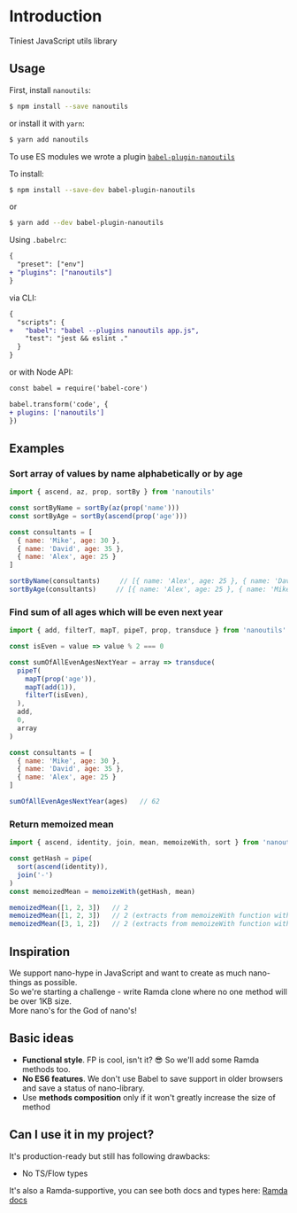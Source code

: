 # Introduction

Tiniest JavaScript utils library

## Usage

First, install `nanoutils`:

```bash
$ npm install --save nanoutils
```

or install it with `yarn`:

```bash
$ yarn add nanoutils
```

To use ES modules we wrote a plugin [`babel-plugin-nanoutils`](https://github.com/nanoutils/babel-plugin-nanoutils)

To install:

```bash
$ npm install --save-dev babel-plugin-nanoutils
```

or

```bash
$ yarn add --dev babel-plugin-nanoutils
```

Using `.babelrc`:

```diff
{
  "preset": ["env"]
+ "plugins": ["nanoutils"]
}
```

via CLI:

```diff
{
  "scripts": {
+   "babel": "babel --plugins nanoutils app.js",
    "test": "jest && eslint ."
  }
}
```

or with Node API:

```diff
const babel = require('babel-core')

babel.transform('code', {
+ plugins: ['nanoutils']
})
```

## Examples

### Sort array of values by name alphabetically or by age

```js
import { ascend, az, prop, sortBy } from 'nanoutils'

const sortByName = sortBy(az(prop('name')))
const sortByAge = sortBy(ascend(prop('age')))

const consultants = [
  { name: 'Mike', age: 30 },
  { name: 'David', age: 35 },
  { name: 'Alex', age: 25 }
]

sortByName(consultants)     // [{ name: 'Alex', age: 25 }, { name: 'David', age: 35 }, { name: 'Mike', age: 30 }]
sortByAge(consultants)     // [{ name: 'Alex', age: 25 }, { name: 'Mike', age: 30 }, { name: 'David', age: 35 }]
```

### Find sum of all ages which will be even next year

```js
import { add, filterT, mapT, pipeT, prop, transduce } from 'nanoutils'

const isEven = value => value % 2 === 0

const sumOfAllEvenAgesNextYear = array => transduce(
  pipeT(
    mapT(prop('age')),
    mapT(add(1)),
    filterT(isEven),
  ),
  add,
  0,
  array
)

const consultants = [
  { name: 'Mike', age: 30 },
  { name: 'David', age: 35 },
  { name: 'Alex', age: 25 }
]

sumOfAllEvenAgesNextYear(ages)   // 62
```

### Return memoized mean

```js
import { ascend, identity, join, mean, memoizeWith, sort } from 'nanoutils'

const getHash = pipe(
  sort(ascend(identity)),
  join('-')
)
const memoizedMean = memoizeWith(getHash, mean)

memoizedMean([1, 2, 3])   // 2
memoizedMean([1, 2, 3])   // 2 (extracts from memoizeWith function with hash='1-2-3')
memoizedMean([3, 1, 2])   // 2 (extracts from memoizeWith function with hash='1-2-3')
```

## Inspiration

We support nano-hype in JavaScript and want to create as much nano-things as possible.  
So we're starting a challenge - write Ramda clone where no one method will be over 1KB size.  
More nano's for the God of nano's!

## Basic ideas

* **Functional style**. FP is cool, isn't it? :sunglasses: So we'll add some Ramda methods too.
* **No ES6 features**. We don't use Babel to save support in older browsers and save a status of nano-library.
* Use **methods composition** only if it won't greatly increase the size of method

## Can I use it in my project?

It's production-ready but still has following drawbacks:

* No TS/Flow types

It's also a Ramda-supportive, you can see both docs and types here: [Ramda docs](https://ramdajs.com/docs/)